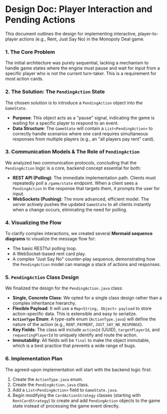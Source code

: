 # Design Doc: Player Interaction and Pending Actions

This document outlines the design for implementing interactive, player-to-player actions (e.g., Rent, Just Say No) in the Monopoly Deal game.

### 1. The Core Problem

The initial architecture was purely sequential, lacking a mechanism to handle game states where the engine must pause and wait for input from a specific player who is not the current turn-taker. This is a requirement for most action cards.

### 2. The Solution: The `PendingAction` State

The chosen solution is to introduce a `PendingAction` object into the `GameState`. 

- **Purpose**: This object acts as a "pause" signal, indicating the game is waiting for a specific player to respond to an event.
- **Data Structure**: The `GameState` will contain a `List<PendingAction>` to correctly handle scenarios where one card requires simultaneous responses from multiple players (e.g., an "all players pay rent" card).

### 3. Communication Models & The Role of `PendingAction`

We analyzed two communication protocols, concluding that the `PendingAction` logic is a core, backend concept essential for both:

- **REST API (Polling)**: The immediate implementation path. Clients must repeatedly poll a `/game/state` endpoint. When a client sees a `PendingAction` in the response that targets them, it prompts the user for input.
- **WebSockets (Pushing)**: The more advanced, efficient model. The server actively pushes the updated `GameState` to all clients instantly when a change occurs, eliminating the need for polling.

### 4. Visualizing the Flow

To clarify complex interactions, we created several **Mermaid sequence diagrams** to visualize the message flow for:
- The basic RESTful polling loop.
- A WebSocket-based rent card play.
- A complex "Just Say No" counter-play sequence, demonstrating how the `PendingAction` model can manage a stack of actions and responses.

### 5. `PendingAction` Class Design

We finalized the design for the `PendingAction.java` class:

- **Single, Concrete Class**: We opted for a single class design rather than a complex inheritance hierarchy.
- **Flexible Payload**: It will use a `Map<String, Object> payload` to store action-specific data. This is extensible and easy to serialize.
- **`ActionType` Enum**: A type-safe enum (`ActionType.java`) will define the nature of the action (e.g., `RENT_PAYMENT`, `JUST_SAY_NO_RESPONSE`).
- **Key Fields**: The class will include `actionId` (UUID), `targetPlayerId`, and `requestingPlayerId` to uniquely identify and route the action.
- **Immutability**: All fields will be `final` to make the object immutable, which is a best practice that prevents a wide range of bugs.

### 6. Implementation Plan

The agreed-upon implementation will start with the backend logic first:
1. Create the `ActionType.java` enum.
2. Create the `PendingAction.java` class.
3. Add a `List<PendingAction>` field to `GameState.java`.
4. Begin modifying the `CardActionStrategy` classes (starting with `RentCardStrategy`) to create and add `PendingAction` objects to the game state instead of processing the game event directly.
